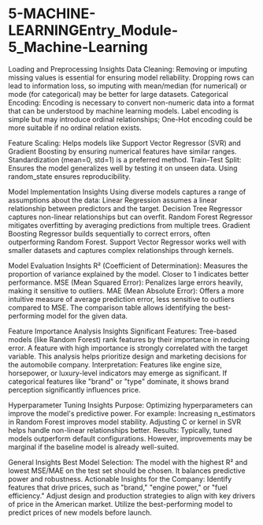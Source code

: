 # 5-MACHINE-LEARNINGEntry_Module-5_Machine-Learning
Loading and Preprocessing Insights
Data Cleaning: Removing or imputing missing values is essential for ensuring model reliability. Dropping rows can lead to information loss, so imputing with mean/median (for numerical) or mode (for categorical) may be better for large datasets. Categorical Encoding: Encoding is necessary to convert non-numeric data into a format that can be understood by machine learning models. Label encoding is simple but may introduce ordinal relationships; One-Hot encoding could be more suitable if no ordinal relation exists.

Feature Scaling: Helps models like Support Vector Regressor (SVR) and Gradient Boosting by ensuring numerical features have similar ranges. Standardization (mean=0, std=1) is a preferred method. Train-Test Split: Ensures the model generalizes well by testing it on unseen data. Using random_state ensures reproducibility.

Model Implementation Insights
Using diverse models captures a range of assumptions about the data: Linear Regression assumes a linear relationship between predictors and the target. Decision Tree Regressor captures non-linear relationships but can overfit. Random Forest Regressor mitigates overfitting by averaging predictions from multiple trees. Gradient Boosting Regressor builds sequentially to correct errors, often outperforming Random Forest. Support Vector Regressor works well with smaller datasets and captures complex relationships through kernels.

Model Evaluation Insights
R² (Coefficient of Determination): Measures the proportion of variance explained by the model. Closer to 1 indicates better performance. MSE (Mean Squared Error): Penalizes large errors heavily, making it sensitive to outliers. MAE (Mean Absolute Error): Offers a more intuitive measure of average prediction error, less sensitive to outliers compared to MSE. The comparison table allows identifying the best-performing model for the given data.

Feature Importance Analysis Insights
Significant Features: Tree-based models (like Random Forest) rank features by their importance in reducing error. A feature with high importance is strongly correlated with the target variable. This analysis helps prioritize design and marketing decisions for the automobile company. Interpretation: Features like engine size, horsepower, or luxury-level indicators may emerge as significant. If categorical features like "brand" or "type" dominate, it shows brand perception significantly influences price.

Hyperparameter Tuning Insights
Purpose: Optimizing hyperparameters can improve the model's predictive power. For example: Increasing n_estimators in Random Forest improves model stability. Adjusting C or kernel in SVR helps handle non-linear relationships better. Results: Typically, tuned models outperform default configurations. However, improvements may be marginal if the baseline model is already well-suited.

General Insights
Best Model Selection: The model with the highest R² and lowest MSE/MAE on the test set should be chosen. It balances predictive power and robustness. Actionable Insights for the Company: Identify features that drive prices, such as "brand," "engine power," or "fuel efficiency." Adjust design and production strategies to align with key drivers of price in the American market. Utilize the best-performing model to predict prices of new models before launch.

